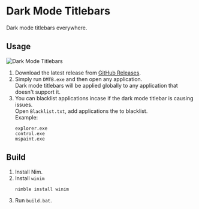 # Dark Mode Titlebars

Dark mode titlebars everywhere.

## Usage

![Dark Mode Titlebars](https://cdn.discordapp.com/attachments/809195707151679547/1054762384629170176/image.png)

1. Download the latest release from [GitHub Releases](https://github.com/Aetopia/Dark-Mode-Titlebars/releases/latest).
2. Simply run `DMTB.exe` and then open any application.  
    Dark mode titlebars will be applied globally to any application that doesn't support it.
3. You can blacklist applications incase if the dark mode titlebar is causing issues.        
    Open `Blacklist.txt`, add applications the to blacklist.      
    Example:    
    ```
    explorer.exe
    control.exe
    mspaint.exe
    ```

## Build
1. Install Nim.
2. Install `winim`
    ```
    nimble install winim
    ```
3. Run `build.bat`.
